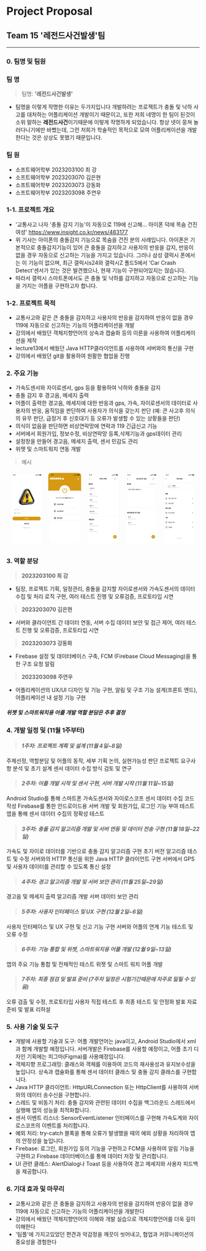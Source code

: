 # Project Proposal
## Team 15 '레전드사건발생'팀

----

### 0. **팀명 및 팀원**
   ### **팀 명**
   > 팀명: **'레전드사건발생'**
   - 팀명을 이렇게 작명한 이유는 두가지입니다 개발하려는 프로젝트가 충돌 및 낙하 사고를 대처하는 어플리케이션 개발이기 때문이고, 또한 저희 네명이 한 팀이 된것이 소위 말하는 **레전드사건**이기때문에 이렇게 작명하게 되었습니다. 항상 넷이 뭉쳐 놀러다니기에만 바빴는데, 그런 저희가 학술적인 목적으로 모여 어플리케이션을 개발한다는 것은 상상도 못했기 때문입니다.
   ### **팀 원**
   - 소프트웨어학부 2023203100 최 강
   - 소프트웨어학부 2023203070 김은현
   - 소프트웨어학부 2023203073 강동화
   - 소프트웨어학부 2023203098 주연우

### 1-1. **프로젝트 개요**

   - '교통사고 나자 '충돌 감지 기능'이 자동으로 119에 신고해... 아이폰 덕에 목숨 건진 여성' https://www.insight.co.kr/news/483177 
   - 위 기사는 아이폰의 충돌감지 기능으로 목숨을 건진 분의 사례입니다. 아이폰은 기본적으로 충돌감지기능이 있어 큰 충돌을 감지하고 사용자의 반응을 감지, 반응이 없을 경우 자동으로 신고하는 기능을 가지고 있습니다. 그러나 삼성 갤럭시 폰에서는 이 기능이 없으며, 최근 갤럭시s24와 갤럭시Z 폴드5에서 'Car Crash Detect'센서가 있는 것은 발견했으나, 현재 기능이 구현되어있지는 않습니다.
   - 따라서 갤럭시 스마트폰에서도 큰 충돌 및 낙하를 감지하고 자동으로 신고하는 기능을 가지는 어플을 구현하고자 합니다.
   
### 1-2. **프로젝트 목적**
   - 교통사고와 같은 큰 충돌을 감지하고 사용자의 반응을 감지하여 반응이 없을 경우 119에 자동으로 신고하는 기능의 어플리케이션을 개발
   - 강의에서 배웠던 객체지향언어의 상속과 캡슐화 등의 이론을 사용하여 어플리케이션을 제작
   - lecture13에서 배웠던 Java HTTP클라이언트를 사용하여 서버와의 통신을 구현
   - 강의에서 배웠던 git을 활용하여 원활한 협업을 진행

### 2. **주요 기능**
   - 가속도센서와 자이로센서, gps 등을 활용하여 낙하와 충돌을 감지
   - 충돌 감지 후 경고음, 메세지 출력
   - 어플이 출력한 경고음, 메세지에 대한 반응과 gps, 가속, 자이로센서의 데이터로 사용자의 반응, 움직임을 판단하여 사용자가 의식을 갖는지 판단 (예: 큰 사고후 의식의 유무 판단, 급정거 후 신호대기 등 오류가 발생할 수 있는 상황들을 판단)
   - 의식이 없음을 판단하면 비상연락망에 연락과 119 긴급신고 기능
   - 서버에서 회원가입, 정보수정, 비상연락망 등록,삭제기능과 gps데이터 관리
   - 설정창을 만들어 경고음, 메세지 출력, 센서 민감도 관리
   - 위젯 및 스마트워치 연동 개발

   >예시
<p align="center">
  <img src="img\LogIn.png" alt="시작 화면 이미지" width="17%" style="margin: 1%;"/>
  <img src="img\Main.png" alt="메인 화면 이미지" width="17%" style="margin: 1%;"/>
  <img src="img\ContactNumber.png" alt="비상 연락망 화면 이미지" width="17%" style="margin: 1%;"/>
  <img src="img\Message.png" alt="긴급 메시지 화면 이미지" width="17%" style="margin: 1%;"/>
  <img src="img\Settings.png" alt="환경 설정 화면 이미지" width="17%" style="margin: 1%;"/>
</p>

### 3. **역할 분담**

   >**2023203100 최 강**
   - 팀장, 프로젝트 기획, 일정관리, 충돌을 감지할 자이로센서와 가속도센서의 데이터 수집 및 처리 로직 구현, 여러 테스트 진행 및 오류검증, 프로토타입 시연
   >**2023203070 김은현**
   - 서버와 클라이언트 간 데이터 연동, 서버 수집 데이터 보안 및 접근 제어, 여러 테스트 진행 및 오류검증, 프로토타입 시연
   >**2023203073 강동화**
   - Firebase 설정 및 데이터베이스 구축, FCM (Firebase Cloud Messaging)을 통한 구조 요청 알림
   >**2023203098 주연우**
   - 어플리케이션의 UX/UI 디자인 및 기능 구현, 알림 및 구조 기능 설계(프론트 엔드), 어플리케이션 내 설정 기능 구현
   
   ##### *위젯 및 스마트워치용 어플 개발 역할 분담은 추후 결정*


### 4. **개발 일정 및  (11월 1주부터)**
>#### *1주차: 프로젝트 계획 및 설계 (11월 4일~8일)* 
주제선정, 역할분담 및 어플의 동작, 세부 기획 논의, 실현가능성 판단
프로젝트 요구사항 분석 및 초기 설계
센서 데이터 수집 방식 검토 및 연구
>#### *2주차: 어플 개발 시작 및 센서 구현, 서버 개발 시작 (11월 11일~15일)*
Android Studio를 통해 스마트폰 가속도센서와 자이로스코프 센서 데이터 수집 코드 작성
Firebase를 통한 안드로이드용 서버 개발 및 회원가입, 로그인 기능 부여
테스트 앱을 통해 센서 데이터 수집의 정확성 테스트
>#### *3주차: 충돌 감지 알고리즘 개발 및 서버 연동 및 데이터 전송 구현 (11월 18일~22일)*
가속도 및 자이로 데이터를 기반으로 충돌 감지 알고리즘 구현
초기 버전 알고리즘 테스트 및 수정
서버와의 HTTP 통신을 위한 Java HTTP 클라이언트 구현
서버에서 GPS 및 사용자 데이터를 관리할 수 있도록 통신 설정
>#### *4주차: 경고 알고리즘 개발 및 서버 보안 관리 (11월 25일~29일)*
경고음 및 메세지 출력 알고리즘 개발
서버 데이터 보안 관리
>#### *5주차: 사용자 인터페이스 및 UX 구현 (12월 2일~6일)*
사용자 인터페이스 및 UX 구현 및 신고 기능 구현
서버와 어플의 연계 기능 테스트 및 오류 수정
>#### *6주차: 기능 통합 및 위젯, 스마트워치용 어플 개발 (12월 9일~13일)*
앱의 주요 기능 통합 및 전체적인 테스트
위젯 및 스마트 워치 어플 개발
>#### *7주차: 최종 점검 및 발표 준비 (7주차 일정은 시험기간때문에 차주로 밀릴 수 있음)*
오류 검출 및 수정, 프로토타입 사용자 직접 테스트 후 최종 테스트 및 안정화
발표 자료 준비 및 발표 리허설

### 5. **사용 기술 및 도구**
   - 개발에 사용할 기술과 도구: 어플 개발언어는 java이고, Android Studio에서 xml과 함께 개발할 예정입니다. 서버개발은 Firebase를 사용할 예정이고, 어플 초기 디자인 기획에는 피그마(Figma)를 사용예정입니다. 
   - 객체지향 프로그래밍: 클래스와 객체를 이용하여 코드의 재사용성과 유지보수성을 높입니다. 상속과 캡슐화를 통해 센서 데이터 클래스 및 충돌 감지 클래스를 구현합니다.
   - Java HTTP 클라이언트: HttpURLConnection 또는 HttpClient를 사용하여 서버와의 데이터 송수신을 구현합니다.
   - 스레드 및 비동기 처리: 충돌 감지와 관련된 데이터 수집을 백그라운드 스레드에서 실행해 앱의 성능을 최적화합니다.
   - 센서 이벤트 리스너: SensorEventListener 인터페이스를 구현해 가속도계와 자이로스코프의 이벤트를 처리합니다.
   - 예외 처리: try-catch 블록을 통해 오류가 발생했을 때의 예외 상황을 처리하여 앱의 안정성을 높입니다.
   - Firebase: 로그인, 회원가입 등의 기능을 구현하고 FCM을 사용하여 알림 기능을 구현하고 Firebase 데이터베이스를 통해 데이터 저장 및 관리합니다.
   - UI 관련 클래스: AlertDialog나 Toast 등을 사용하여 경고 메세지와 사용자 피드백을 제공합니다.
   
### 6. **기대 효과 및 마무리**
   - 교통사고와 같은 큰 충돌을 감지하고 사용자의 반응을 감지하여 반응이 없을 경우 119에 자동으로 신고하는 기능의 어플리케이션을 개발한다
   - 강의에서 배웠던 객체지향언어의 이해와 개발 실습으로 객체지향언어를 더욱 깊이 이해한다
   - '팀플'에 가지고있었던 편견과 악감정을 깨끗이 씻어내고, 협업과 커뮤니케이션의 중요성을 경험한다

